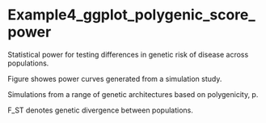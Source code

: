 # Example4_ggplot_polygenic_score_power

Statistical power for testing differences in genetic risk of disease across populations.

Figure showes power curves generated from a simulation study.

Simulations from a range of genetic architectures based on polygenicity, p.

F_ST denotes genetic divergence between populations.


